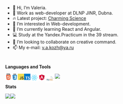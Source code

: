 - 👋 Hi, I’m Valeria.
- :triangular_flag_on_post: Work as web-developer at DLNP JINR, Dubna.
- :fire: Latest project: [Charming Science](https://github.com/vkozh/scigirls.github.io)
- 👀 I’m interested in Web-development.
- 🌱 I’m currently learning React and Angular.
- 💻 Study at the Yandex.Practicum in the 39 stream.
- 💞️ I’m looking to collaborate on creative command.
- 📫 My e-mail: v.a.kozh@ya.ru

#

**Languages and Tools**

<img height="20" align="left" src="https://raw.githubusercontent.com/github/explore/80688e429a7d4ef2fca1e82350fe8e3517d3494d/topics/html/html.png"/>
<img height="20" align="left" src="https://raw.githubusercontent.com/github/explore/80688e429a7d4ef2fca1e82350fe8e3517d3494d/topics/css/css.png"/>
<img height="20" align="left" src="https://raw.githubusercontent.com/github/explore/80688e429a7d4ef2fca1e82350fe8e3517d3494d/topics/javascript/javascript.png"/>
<img height="20" align="left" src="https://raw.githubusercontent.com/github/explore/80688e429a7d4ef2fca1e82350fe8e3517d3494d/topics/typescript/typescript.png"/>
<img height="25" align="left" src="https://raw.githubusercontent.com/github/explore/80688e429a7d4ef2fca1e82350fe8e3517d3494d/topics/react/react.png"/>
<img height="23" align="left" src="https://raw.githubusercontent.com/github/explore/80688e429a7d4ef2fca1e82350fe8e3517d3494d/topics/angular/angular.png"/>
<img height="30" align="left" src="https://raw.githubusercontent.com/github/explore/80688e429a7d4ef2fca1e82350fe8e3517d3494d/topics/mysql/mysql.png"/>
<img height="20" src="https://raw.githubusercontent.com/jmnote/z-icons/master/svg/git.svg"/>

**Stats**

<a href="https://github.com/anuraghazra/github-readme-stats">
  <img align="left" height="130" src="https://github-readme-stats.vercel.app/api?username=vkozh&show_icons=true&theme=swift&hide=contribs" />
</a>
<a href="https://github.com/anuraghazra/convoychat">
  <img align="left" height="130" src="https://github-readme-stats.vercel.app/api/top-langs/?username=vkozh&layout=compact&theme=swift" />
</a>
